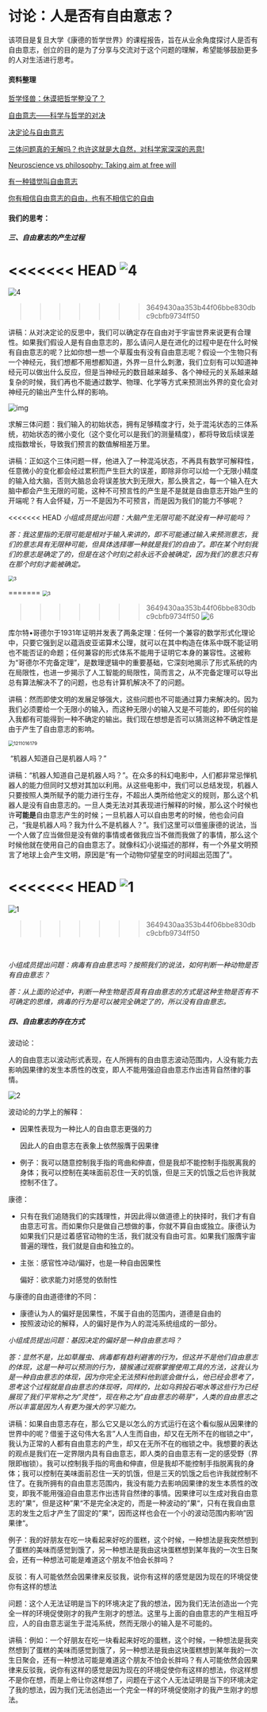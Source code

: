 # 讨论：人是否有自由意志？

该项目是复旦大学《康德的哲学世界》的课程报告，旨在从业余角度探讨人是否有自由意志，创立的目的是为了分享与交流对于这个问题的理解，希望能够鼓励更多的人对生活进行思考。

#### 资料整理

[哲学怪兽：休谟把哲学整没了？](http://www.360doc.com/content/16/0325/20/31483683_545241289.shtml)

[自由意志——科学与哲学的对决](https://www.guokr.com/article/65856/) 

[决定论与自由意志](https://new.qq.com/omn/20180628/20180628G0XN4V.html)

[三体问题真的无解吗？也许这就是大自然，对科学家深深的恶意!](https://baijiahao.baidu.com/s?id=1593888245261435793&wfr=spider&for=pc)

[Neuroscience vs philosophy: Taking aim at free will](https://www.nature.com/news/2011/110831/full/477023a.html)

[有一种错觉叫自由意志](https://www.guokr.com/article/50325/) 

[你有相信自由意志的自由，也有不相信它的自由](https://songshuhui.net/archives/49868)

#### 我们的思考：

##### 三、自由意志的产生过程

<<<<<<< HEAD
![4](/img/4.gif)
=======
![4](img/4.gif)

>>>>>>> 3649430aa353b44f06bbe830dbc9cbfb9734ff50



讲稿：从对决定论的反思中，我们可以确定存在自由对于宇宙世界来说更有合理性。如果我们假设人是有自由意志的，那么请问人是在进化的过程中是在什么时候有自由意志的呢？比如你想一想一个草履虫有没有自由意志呢？假设一个生物只有一个神经元，我们想都不用想都知道，外界一旦什么刺激，我们立刻有可以知道神经元可以做出什么反应，但是当神经元的数目越来越多、各个神经元的关系越来越复杂的时候，我们再也不能通过数学、物理、化学等方式来预测出外界的变化会对神经元的输出产生什么样的影响。



![img](https://hiphotos.baidu.com/feed/pic/item/29381f30e924b899375c3e1462061d950a7bf6be.jpg)

求解三体问题：我们输入的初始状态，拥有足够精度才行，处于混沌状态的三体系统，初始状态的微小变化（这个变化可以是我们的测量精度），都将导致后续误差成指数增长，导致我们预言的数值解相差万里。

讲稿：正如这个三体问题一样，他进入了一种混沌状态，不再具有数学可解释性，任意微小的变化都会经过累积而产生巨大的误差，即除非你可以给一个无限小精度的输入给大脑，否则大脑总会将误差放大到无限大，那么换言之，每一个输入在大脑中都会产生无限的可能，这种不可预言性的产生是不是就是自由意志开始产生的开端呢？有人会怀疑，万一不是因为不可预言，而是因为我们的能力不够呢？

<<<<<<< HEAD
*小组成员提出问题：大脑产生无限可能不就没有一种可能吗？*

*答：我这里指的无限可能是相对于输入来讲的，即不可能通过输入来预测意志，我们的意志具有无限种可能，但具体选择哪一种就是我们的自由了。即在某个时刻我们的意志是确定了的，但是在这个时刻之前永远不会被确定，因为我们的意志只有在那个时刻才能被确定。*

<img src="/img/3.jpg" alt="3" style="zoom:67%;" />

=======
<img src='img/3.jpg' alt="3" style='zoom: 67%'>

>>>>>>> 3649430aa353b44f06bbe830dbc9cbfb9734ff50
![6](/img/6.jpg)

库尔特•哥德尔于1931年证明并发表了两条定理：任何一个兼容的数学形式化理论中，只要它强到足以蕴涵皮亚诺算术公理，就可以在其中构造在体系中既不能证明也不能否证的命题；任何兼容的形式体系不能用于证明它本身的兼容性。这被称为“哥德尔不完备定理”，是数理逻辑中的重要基础，它深刻地揭示了形式系统的内在局限性，也进一步揭示了人工智能的局限性，简而言之，从不完备定理可以导出总有算法解决不了的问题，也总有计算机解决不了的问题。

讲稿：然而即使文明的发展足够强大，这些问题也不可能通过算力来解决的。因为我们必须要给一个无限小的输入，而这种无限小的输入又是不可能的，即任何的输入我都有可能得到一种不确定的输出。我们现在想想是否可以猜测这种不确定性是由于产生了自由意志的影响。

<img src="/img/1211016179.jpg" alt="1211016179" style="zoom:67%;" />

​																“机器人知道自己是机器人吗？”

讲稿：“机器人知道自己是机器人吗？”。在众多的科幻电影中，人们都非常忌惮机器人的能力但同时又想对其加以利用。从这些电影中，我们可以总结发现，机器人只要按照人类所赋予的能力进行生存，不超出人类所给他定义的规则，那么这个机器人是没有自由意志的。一旦人类无法对其表现进行解释的时候，那么这个时候也许**可能是**自由意志产生的时候；一旦机器人可以自由思考的时候，他也会问自己，“我是机器人吗？我为什么不是机器人？”。我们这里可以借鉴康德的说法，当一个人做了应当做但是没有做的事情或者做我应当不做而我做了的事情，那么这个时候他就在使用自己的自由意志了。就像科幻小说描述的那样，有一个外星文明预言了地球上会产生文明，原因是“有一个动物仰望星空的时间超出范围了”。

<<<<<<< HEAD
![1](\img\1.gif)
=======
![1](/img/1.gif)
>>>>>>> 3649430aa353b44f06bbe830dbc9cbfb9734ff50

​																	

*小组成员提出问题：病毒有自由意志吗？按照我们的说法，如何判断一种动物是否有自由意志？*

*答：从上面的论述中，判断一种生物是否具有自由意志的方式是这种生物是否有不可确定的思维，病毒的行为是可以被完全确定了的，所以没有自由意志。*



##### 四、自由意志的存在方式

波动论：

人的自由意志以波动形式表现，在人所拥有的自由意志波动范围内，人没有能力去影响因果律的发生本质性的改变，即人不能用强迫自由意志作出违背自然律的事情。

![2](/img/2.jpg)

波动论的力学上的解释：

- 因果性表现为一种比人的自由意志更强的力

  因此人的自由意志在表象上依然服膺于因果律

- 例子：我可以随意控制我手指的弯曲和伸直，但是我却不能控制手指脱离我的身体；我可以控制在美味面前忍住一天的饥饿，但是三天的饥饿之后也许我就控制不住了。  

康德：

- 只有在我们追随我们的实践理性，并因此得以做道德上的抉择时，我们才有自由意志可言。而如果你只是做自己想做的事，你就不算自由或独立。康德认为如果我们只是过着感官动物的生活，我们就没有自由可言。如果我们服膺宇宙普遍的理性，我们就是自由和独立的。  

- 主张：感官性冲动/偏好，也是一种自由因果性

  偏好：欲求能力对感觉的依耐性

与康德的自由道德律的不同：

- 康德认为人的偏好是因果性，不属于自由的范围内，道德是自由的
- 按照波动论的解释，人的偏好是作为人的混沌系统组成的一部分。

*小组成员提出问题：基因决定的偏好是一种自由意志吗？*

*答：显然不是，比如草履虫、病毒都有趋利避害的行为，但这并不是他们自由意志的体现，这是一种可以预测的行为，猿猴通过观察掌握使用工具的方法，这我认为是一种自由意志的体现，因为你完全无法预料他到底会做什么，他已经会思考了，思考这个过程就是自由意志的体现呀，同样的，比如乌鸦投石喝水等这些行为已经展现了我们平常称之为”灵性“，现在称之为”自由意志的萌芽“，人类的自由意志之所以丰富是因为人有更为强大的学习能力。*

讲稿：如果自由意志存在，那么它又是以怎么的方式运行在这个看似服从因果律的世界中的呢？借鉴于这句伟大名言”人人生而自由，却又在无所不在的枷锁之中“，我认为正常的人都有自由意志的产生，却又在无所不在的枷锁之中。我想要的表达的观点是我们在一定界限内具有自由意志，即人类的自由意志有一定的感受野（界限即枷锁）。我可以控制我手指的弯曲和伸直，但是我却不能控制手指脱离我的身体；我可以控制在美味面前忍住一天的饥饿，但是三天的饥饿之后也许我就控制不住了。在我所拥有的自由意志范围内，我没有能力去影响因果律的发生本质性的改变，即我不能用强迫自由意志作出违背自然律的事情。因果律可以生成对我自由意志的”果“，但是这种”果“不是完全决定的，而是一种波动的”果“，只有在我自由意志的发生之后才产生了固定的”果“，因而这样也会在一个小的波动范围内影响”因果律“。

例子：我的好朋友在吃一块看起来好吃的蛋糕，这个时候，一种想法是我突然想到了蛋糕的美味而感觉到饿了，另一种想法是我由这块蛋糕想到某年我的一次生日聚会，还有一种想法可能是难道这个朋友不怕会长胖吗？

反驳：有人可能依然会因果律来反驳我，说你有这样的感觉是因为现在的环境促使你有这样的想法

问题：这个人无法证明是当下的环境决定了我的想法，因为我们无法创造出一个完全一样的环境促使刚才的我产生刚才的想法。这里与上面的自由意志的产生相互呼应，人的自由意志诞生于混沌系统，然而无限小的输入是不可能的。

讲稿：例如：一个好朋友在吃一块看起来好吃的蛋糕，这个时候，一种想法是我突然想到了蛋糕的美味而感觉到饿了，另一种想法是我由这块蛋糕想到某年我的一次生日聚会，还有一种想法可能是难道这个朋友不怕会长胖吗？有人可能依然会因果律来反驳我，说你有这样的感觉是因为现在的环境促使你有这样的想法，你这样想不是你在想，而是上帝让你这样想了，问题在于这个人无法证明是当下的环境决定了我的想法，因为我们无法创造出一个完全一样的环境促使刚才的我产生刚才的想法。

